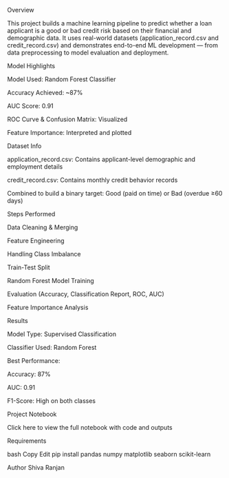 Overview

This project builds a machine learning pipeline to predict whether a loan applicant is a good or bad credit risk based on their financial and demographic data. It uses real-world datasets (application_record.csv and credit_record.csv) and demonstrates end-to-end ML development — from data preprocessing to model evaluation and deployment.

Model Highlights

Model Used: Random Forest Classifier

Accuracy Achieved: ~87%

AUC Score: 0.91

ROC Curve & Confusion Matrix: Visualized

Feature Importance: Interpreted and plotted

Dataset Info

application_record.csv: Contains applicant-level demographic and employment details

credit_record.csv: Contains monthly credit behavior records

Combined to build a binary target: Good (paid on time) or Bad (overdue ≥60 days)

Steps Performed

Data Cleaning & Merging

Feature Engineering

Handling Class Imbalance

Train-Test Split

Random Forest Model Training

Evaluation (Accuracy, Classification Report, ROC, AUC)

Feature Importance Analysis

Results

Model Type: Supervised Classification

Classifier Used: Random Forest

Best Performance:

Accuracy: 87%

AUC: 0.91

F1-Score: High on both classes

Project Notebook

Click here to view the full notebook with code and outputs

Requirements

bash
Copy
Edit
pip install pandas numpy matplotlib seaborn scikit-learn

Author
Shiva Ranjan

